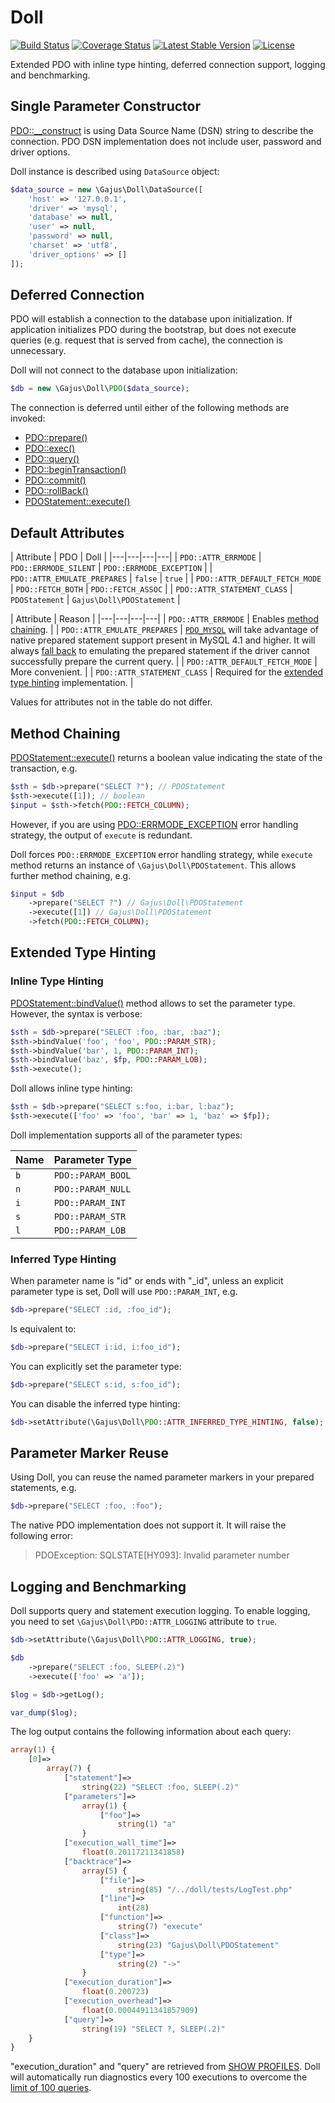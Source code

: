 # Doll

[![Build Status](https://travis-ci.org/gajus/doll.png?branch=master)](https://travis-ci.org/gajus/doll)
[![Coverage Status](https://coveralls.io/repos/gajus/doll/badge.png?branch=master)](https://coveralls.io/r/gajus/doll?branch=master)
[![Latest Stable Version](https://poser.pugx.org/gajus/doll/version.png)](https://packagist.org/packages/gajus/doll)
[![License](https://poser.pugx.org/gajus/doll/license.png)](https://packagist.org/packages/gajus/doll)

Extended PDO with inline type hinting, deferred connection support, logging and benchmarking.

## Single Parameter Constructor

[PDO::__construct](http://uk3.php.net/manual/en/pdo.construct.php) is using Data Source Name (DSN) string to describe the connection. PDO DSN implementation does not include user, password and driver options.

Doll instance is described using `DataSource` object:

```php
$data_source = new \Gajus\Doll\DataSource([
    'host' => '127.0.0.1',
    'driver' => 'mysql',
    'database' => null,
    'user' => null,
    'password' => null,
    'charset' => 'utf8',
    'driver_options' => []
]);
```

## Deferred Connection

PDO will establish a connection to the database upon initialization. If application initializes PDO during the bootstrap, but does not execute queries (e.g. request that is served from cache), the connection is unnecessary.

Doll will not connect to the database upon initialization:

```php
$db = new \Gajus\Doll\PDO($data_source);
```

The connection is deferred until either of the following methods are invoked:

* [PDO::prepare()](http://php.net/manual/en/pdo.prepare.php)
* [PDO::exec()](http://php.net/manual/en/pdo.exec.php)
* [PDO::query()](http://php.net/manual/en/pdo.query.php)
* [PDO::beginTransaction()](http://php.net/manual/en/pdo.begintransaction.php)
* [PDO::commit()](http://php.net/manual/en/pdo.commit.php)
* [PDO::rollBack()](http://php.net/manual/en/pdo.rollback.php)
* [PDOStatement::execute()](http://php.net/manual/en/pdostatement.execute.php)

## Default Attributes

| Attribute | PDO | Doll |
|---|---|---|---|
| `PDO::ATTR_ERRMODE` | `PDO::ERRMODE_SILENT` | `PDO::ERRMODE_EXCEPTION` |
| `PDO::ATTR_EMULATE_PREPARES` | `false` | `true` |
| `PDO::ATTR_DEFAULT_FETCH_MODE` | `PDO::FETCH_BOTH` | `PDO::FETCH_ASSOC` |
| `PDO::ATTR_STATEMENT_CLASS` | `PDOStatement` | `Gajus\Doll\PDOStatement` |

| Attribute | Reason |
|---|---|---|---|
| `PDO::ATTR_ERRMODE` | Enables [method chaining](#method-chaining). |
| `PDO::ATTR_EMULATE_PREPARES` | [`PDO_MYSQL`](http://php.net/manual/en/ref.pdo-mysql.php) will take advantage of native prepared statement support present in MySQL 4.1 and higher. It will always [fall back](http://lt1.php.net/manual/en/pdo.setattribute.php) to emulating the prepared statement if the driver cannot successfully prepare the current query. |
| `PDO::ATTR_DEFAULT_FETCH_MODE` | More convenient. |
| `PDO::ATTR_STATEMENT_CLASS` | Required for the [extended type hinting](#extended-type-hinting) implementation. |

Values for attributes not in the table do not differ.

## Method Chaining

[PDOStatement::execute()](http://www.php.net/manual/en/pdostatement.execute.php) returns a boolean value indicating the state of the transaction, e.g.

```php
$sth = $db->prepare("SELECT ?"); // PDOStatement
$sth->execute([1]); // boolean
$input = $sth->fetch(PDO::FETCH_COLUMN);
```

However, if you are using [PDO::ERRMODE_EXCEPTION](http://uk1.php.net/manual/en/pdo.error-handling.php) error handling strategy, the output of `execute` is redundant.

Doll forces `PDO::ERRMODE_EXCEPTION` error handling strategy, while `execute` method returns an instance of `\Gajus\Doll\PDOStatement`. This allows further method chaining, e.g.

```php
$input = $db
    ->prepare("SELECT ?") // Gajus\Doll\PDOStatement
    ->execute([1]) // Gajus\Doll\PDOStatement
    ->fetch(PDO::FETCH_COLUMN);
```

## Extended Type Hinting

### Inline Type Hinting

[PDOStatement::bindValue()](http://php.net/manual/en/pdostatement.bindvalue.php) method allows to set the parameter type. However, the syntax is verbose:

```php
$sth = $db->prepare("SELECT :foo, :bar, :baz");
$sth->bindValue('foo', 'foo', PDO::PARAM_STR);
$sth->bindValue('bar', 1, PDO::PARAM_INT);
$sth->bindValue('baz', $fp, PDO::PARAM_LOB);
$sth->execute();
```

Doll allows inline type hinting:

```php
$sth = $db->prepare("SELECT s:foo, i:bar, l:baz");
$sth->execute(['foo' => 'foo', 'bar' => 1, 'baz' => $fp]);
```

Doll implementation supports all of the parameter types:

|Name|Parameter Type|
|---|---|
|`b`|`PDO::PARAM_BOOL`|
|`n`|`PDO::PARAM_NULL`|
|`i`|`PDO::PARAM_INT`|
|`s`|`PDO::PARAM_STR`|
|`l`|`PDO::PARAM_LOB`|

### Inferred Type Hinting

When parameter name is "id" or ends with "_id", unless an explicit parameter type is set, Doll will use `PDO::PARAM_INT`, e.g.

```php
$db->prepare("SELECT :id, :foo_id");
```

Is equivalent to:

```php
$db->prepare("SELECT i:id, i:foo_id");
```

You can explicitly set the parameter type:

```php
$db->prepare("SELECT s:id, s:foo_id");
```

You can disable the inferred type hinting:

```php
$db->setAttribute(\Gajus\Doll\PDO::ATTR_INFERRED_TYPE_HINTING, false);
```

## Parameter Marker Reuse

Using Doll, you can reuse the named parameter markers in your prepared statements, e.g.

```php
$db->prepare("SELECT :foo, :foo");
```

The native PDO implementation does not support it. It will raise the following error:

> PDOException: SQLSTATE[HY093]: Invalid parameter number

## Logging and Benchmarking

Doll supports query and statement execution logging. To enable logging, you need to set `\Gajus\Doll\PDO::ATTR_LOGGING` attribute to `true`.

```php
$db->setAttribute(\Gajus\Doll\PDO::ATTR_LOGGING, true);

$db
    ->prepare("SELECT :foo, SLEEP(.2)")
    ->execute(['foo' => 'a']);

$log = $db->getLog();

var_dump($log);
```

The log output contains the following information about each query:

```php
array(1) {
    [0]=>
        array(7) {
            ["statement"]=>
                string(22) "SELECT :foo, SLEEP(.2)"
            ["parameters"]=>
                array(1) {
                    ["foo"]=>
                        string(1) "a"
                }
            ["execution_wall_time"]=>
                float(0.20117211341858)
            ["backtrace"]=>
                array(5) {
                    ["file"]=>
                        string(85) "/../doll/tests/LogTest.php"
                    ["line"]=>
                        int(28)
                    ["function"]=>
                        string(7) "execute"
                    ["class"]=>
                        string(23) "Gajus\Doll\PDOStatement"
                    ["type"]=>
                        string(2) "->"
                }
            ["execution_duration"]=>
                float(0.200723)
            ["execution_overhead"]=>
                float(0.00044911341857909)
            ["query"]=>
                string(19) "SELECT ?, SLEEP(.2)"
    }
}
```

"execution_duration" and "query" are retrieved from [SHOW PROFILES](http://dev.mysql.com/doc/refman/5.0/en/show-profiles.html). Doll will automatically run diagnostics every 100 executions to overcome the [limit of 100 queries](http://dev.mysql.com/doc/refman/5.6/en/show-profile.html).
